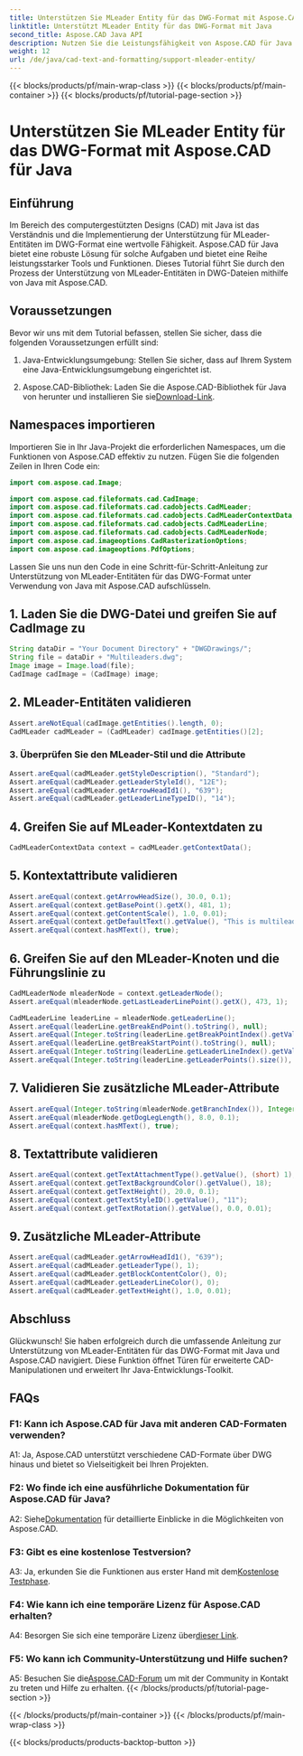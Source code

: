 ```yaml
---
title: Unterstützen Sie MLeader Entity für das DWG-Format mit Aspose.CAD für Java
linktitle: Unterstützt MLeader Entity für das DWG-Format mit Java
second_title: Aspose.CAD Java API
description: Nutzen Sie die Leistungsfähigkeit von Aspose.CAD für Java mit unserem Schritt-für-Schritt-Tutorial zur Unterstützung von MLeader-Entitäten im DWG-Format.
weight: 12
url: /de/java/cad-text-and-formatting/support-mleader-entity/
---
```


{{< blocks/products/pf/main-wrap-class >}}
{{< blocks/products/pf/main-container >}}
{{< blocks/products/pf/tutorial-page-section >}}

# Unterstützen Sie MLeader Entity für das DWG-Format mit Aspose.CAD für Java

## Einführung

Im Bereich des computergestützten Designs (CAD) mit Java ist das Verständnis und die Implementierung der Unterstützung für MLeader-Entitäten im DWG-Format eine wertvolle Fähigkeit. Aspose.CAD für Java bietet eine robuste Lösung für solche Aufgaben und bietet eine Reihe leistungsstarker Tools und Funktionen. Dieses Tutorial führt Sie durch den Prozess der Unterstützung von MLeader-Entitäten in DWG-Dateien mithilfe von Java mit Aspose.CAD.

## Voraussetzungen

Bevor wir uns mit dem Tutorial befassen, stellen Sie sicher, dass die folgenden Voraussetzungen erfüllt sind:

1. Java-Entwicklungsumgebung: Stellen Sie sicher, dass auf Ihrem System eine Java-Entwicklungsumgebung eingerichtet ist.

2.  Aspose.CAD-Bibliothek: Laden Sie die Aspose.CAD-Bibliothek für Java von herunter und installieren Sie sie[Download-Link](https://releases.aspose.com/cad/java/).

## Namespaces importieren

Importieren Sie in Ihr Java-Projekt die erforderlichen Namespaces, um die Funktionen von Aspose.CAD effektiv zu nutzen. Fügen Sie die folgenden Zeilen in Ihren Code ein:

```java
import com.aspose.cad.Image;

import com.aspose.cad.fileformats.cad.CadImage;
import com.aspose.cad.fileformats.cad.cadobjects.CadMLeader;
import com.aspose.cad.fileformats.cad.cadobjects.CadMLeaderContextData;
import com.aspose.cad.fileformats.cad.cadobjects.CadMLeaderLine;
import com.aspose.cad.fileformats.cad.cadobjects.CadMLeaderNode;
import com.aspose.cad.imageoptions.CadRasterizationOptions;
import com.aspose.cad.imageoptions.PdfOptions;

```

Lassen Sie uns nun den Code in eine Schritt-für-Schritt-Anleitung zur Unterstützung von MLeader-Entitäten für das DWG-Format unter Verwendung von Java mit Aspose.CAD aufschlüsseln.

## 1. Laden Sie die DWG-Datei und greifen Sie auf CadImage zu

```java
String dataDir = "Your Document Directory" + "DWGDrawings/";
String file = dataDir + "Multileaders.dwg";
Image image = Image.load(file);
CadImage cadImage = (CadImage) image;
```

## 2. MLeader-Entitäten validieren

```java
Assert.areNotEqual(cadImage.getEntities().length, 0);
CadMLeader cadMLeader = (CadMLeader) cadImage.getEntities()[2];
```

### 3. Überprüfen Sie den MLeader-Stil und die Attribute

```java
Assert.areEqual(cadMLeader.getStyleDescription(), "Standard");
Assert.areEqual(cadMLeader.getLeaderStyleId(), "12E");
Assert.areEqual(cadMLeader.getArrowHeadId1(), "639");
Assert.areEqual(cadMLeader.getLeaderLineTypeID(), "14");
```

## 4. Greifen Sie auf MLeader-Kontextdaten zu

```java
CadMLeaderContextData context = cadMLeader.getContextData();
```

## 5. Kontextattribute validieren

```java
Assert.areEqual(context.getArrowHeadSize(), 30.0, 0.1);
Assert.areEqual(context.getBasePoint().getX(), 481, 1);
Assert.areEqual(context.getContentScale(), 1.0, 0.01);
Assert.areEqual(context.getDefaultText().getValue(), "This is multileader with huge text\\P{\\H1.5x;6666666666666666666666666666\\P}bbbbbbbbbbbbbbbbbbbbbbbbbbbbbbbbbbb");
Assert.areEqual(context.hasMText(), true);
```

## 6. Greifen Sie auf den MLeader-Knoten und die Führungslinie zu

```java
CadMLeaderNode mleaderNode = context.getLeaderNode();
Assert.areEqual(mleaderNode.getLastLeaderLinePoint().getX(), 473, 1);

CadMLeaderLine leaderLine = mleaderNode.getLeaderLine();
Assert.areEqual(leaderLine.getBreakEndPoint().toString(), null);
Assert.areEqual(Integer.toString(leaderLine.getBreakPointIndex().getValue()), Integer.toString(0));
Assert.areEqual(leaderLine.getBreakStartPoint().toString(), null);
Assert.areEqual(Integer.toString(leaderLine.getLeaderLineIndex().getValue()), Integer.toString(0));
Assert.areEqual(Integer.toString(leaderLine.getLeaderPoints().size()), Integer.toString(4));
```

## 7. Validieren Sie zusätzliche MLeader-Attribute

```java
Assert.areEqual(Integer.toString(mleaderNode.getBranchIndex()), Integer.toString(0));
Assert.areEqual(mleaderNode.getDogLegLength(), 8.0, 0.1);
Assert.areEqual(context.hasMText(), true);
```

## 8. Textattribute validieren

```java
Assert.areEqual(context.getTextAttachmentType().getValue(), (short) 1);
Assert.areEqual(context.getTextBackgroundColor().getValue(), 18);
Assert.areEqual(context.getTextHeight(), 20.0, 0.1);
Assert.areEqual(context.getTextStyleID().getValue(), "11");
Assert.areEqual(context.getTextRotation().getValue(), 0.0, 0.01);
```

## 9. Zusätzliche MLeader-Attribute

```java
Assert.areEqual(cadMLeader.getArrowHeadId1(), "639");
Assert.areEqual(cadMLeader.getLeaderType(), 1);
Assert.areEqual(cadMLeader.getBlockContentColor(), 0);
Assert.areEqual(cadMLeader.getLeaderLineColor(), 0);
Assert.areEqual(cadMLeader.getTextHeight(), 1.0, 0.01);
```

## Abschluss

Glückwunsch! Sie haben erfolgreich durch die umfassende Anleitung zur Unterstützung von MLeader-Entitäten für das DWG-Format mit Java und Aspose.CAD navigiert. Diese Funktion öffnet Türen für erweiterte CAD-Manipulationen und erweitert Ihr Java-Entwicklungs-Toolkit.

## FAQs

### F1: Kann ich Aspose.CAD für Java mit anderen CAD-Formaten verwenden?

A1: Ja, Aspose.CAD unterstützt verschiedene CAD-Formate über DWG hinaus und bietet so Vielseitigkeit bei Ihren Projekten.

### F2: Wo finde ich eine ausführliche Dokumentation für Aspose.CAD für Java?

 A2: Siehe[Dokumentation](https://reference.aspose.com/cad/java/) für detaillierte Einblicke in die Möglichkeiten von Aspose.CAD.

### F3: Gibt es eine kostenlose Testversion?

 A3: Ja, erkunden Sie die Funktionen aus erster Hand mit dem[Kostenlose Testphase](https://releases.aspose.com/).

### F4: Wie kann ich eine temporäre Lizenz für Aspose.CAD erhalten?

A4: Besorgen Sie sich eine temporäre Lizenz über[dieser Link](https://purchase.aspose.com/temporary-license/).

### F5: Wo kann ich Community-Unterstützung und Hilfe suchen?

A5: Besuchen Sie die[Aspose.CAD-Forum](https://forum.aspose.com/c/cad/19) um mit der Community in Kontakt zu treten und Hilfe zu erhalten.
{{< /blocks/products/pf/tutorial-page-section >}}

{{< /blocks/products/pf/main-container >}}
{{< /blocks/products/pf/main-wrap-class >}}

{{< blocks/products/products-backtop-button >}}
